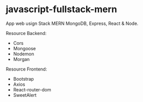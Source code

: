 # javascript-fullstack-mern

App web usign Stack MERN MongoDB, Express, React & Node.


Resource Backend:

* Cors
* Mongoose
* Nodemon
* Morgan

Resource Frontend:

* Bootstrap
* Axios
* React-router-dom
* SweetAlert
